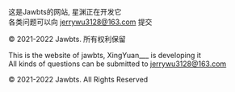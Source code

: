 这是Jawbts的网站,
星渊正在开发它  
各类问题可以向 jerrywu3128@163.com 提交

© 2021-2022 Jawbts. 所有权利保留

This is the website of jawbts,
XingYuan___ is developing it   
All kinds of questions can be submitted to jerrywu3128@163.com

© 2021-2022 Jawbts. All Rights Reserved
